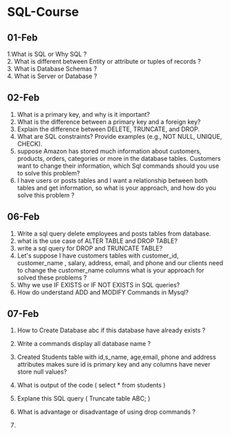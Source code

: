 # SQL-Course

## 01-Feb
1.What is SQL or Why SQL ? <br>
2. What is different between Entity or attribute or tuples of records ? <br>
3. What is Database Schemas ?  <br>
4. What is Server or Database ? <br> 

## 02-Feb 

1. What is a primary key, and why is it important?
2. What is the difference between a primary key and a foreign key?
3. Explain the difference between DELETE, TRUNCATE, and DROP.
4. What are SQL constraints? Provide examples (e.g., NOT NULL, UNIQUE, CHECK).
5. suppose Amazon has stored much information about customers, products, orders, categories or more in the database tables. Customers want to change their information, which Sql commands should you use to solve this problem?
6. I have users or posts tables and I want a relationship between both tables and get information, so what is your approach, and how do you solve this problem ?

## 06-Feb
1. Write a sql query delete employees and posts tables from database.
2. what is the use case of ALTER TABLE and DROP TABLE?
3. write a sql query for DROP and TRUNCATE TABLE?
4. Let's suppose I have customers tables with customer_id, customer_name , salary, address, email, and phone and our clients need to change the customer_name columns what is your approach for solved these problems ?
5. Why we use  IF EXISTS or IF NOT EXISTS in SQL queries?
6. How do understand ADD and MODIFY Commands in Mysql?

## 07-Feb 
1. How to Create Database abc if this database have already exists ?
2. Write a commands display all database name ?
3. Created Students table with id,s_name, age,email, phone and address attributes makes sure id is primary key and any columns have never store null values?
4. What is output of the code ( select * from students )
5. Explane this SQL query ( Truncate table ABC; )
6. What is advantage or disadvantage of using drop commands ?
   
7. 
